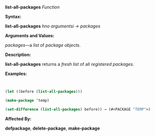 **list-all-packages** *Function* 



**Syntax:** 



**list-all-packages** *hno argumentsi → packages* 



**Arguments and Values:** 



*packages*—a *list* of *package objects*. 



**Description:** 



**list-all-packages** returns a *fresh list* of all *registered packages*. 



**Examples:**
```lisp
 

(let ((before (list-all-packages))) 

(make-package ’temp) 

(set-difference (list-all-packages) before)) → (#<PACKAGE "TEMP">) 


```
**Affected By:** 



**defpackage**, **delete-package**, **make-package** 



